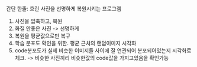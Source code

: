 간단 한줄: 흐린 사진을 선명하게 복원시키는 프로그램

1. 사진을 압축하고, 복원
2. 화질 안좋은 사진 -> 선명하게
3. 복원을 평균값으로만 복구
4. 학습 분포도 확인을 위한. 평균 근처의 랜덤이미지 시각화
5. code분포도가 실제 비슷한 이미지들 사이에 잘 연관되어 분포되어있는지 시각화로 체크.
    -> 비슷한 사진끼리 비슷한값의 code값을 가지고있음을 확인가능
